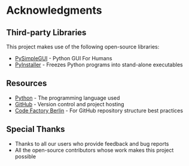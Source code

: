 # Acknowledgments

## Third-party Libraries

This project makes use of the following open-source libraries:

* [PySimpleGUI](https://github.com/PySimpleGUI/PySimpleGUI) - Python GUI For Humans
* [PyInstaller](https://github.com/pyinstaller/pyinstaller) - Freezes Python programs into stand-alone executables

## Resources

* [Python](https://www.python.org/) - The programming language used
* [GitHub](https://github.com/) - Version control and project hosting
* [Code Factory Berlin](https://medium.com/code-factory-berlin) - For GitHub repository structure best practices

## Special Thanks

* Thanks to all our users who provide feedback and bug reports
* All the open-source contributors whose work makes this project possible 